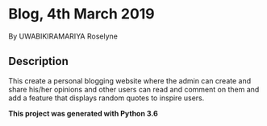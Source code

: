 # Blog, 4th March 2019

By UWABIKIRAMARIYA Roselyne

## Description

This create a personal blogging website where the admin can create and share his/her opinions and other users can read and comment on them and add a feature that displays random quotes to inspire users. 

**This project was generated with Python 3.6** 

<!-- ## BDD

**A user needs to sign up, he/she also needs to sign in order to create,vote and post pitches**

 A.  **A user story**

* A user, will be able to view the blog posts on the site
* A user, will be able to comment on blog posts
* Auser, will be able to view the most recent posts
* A user, will be able to receive an email alert when a new post is made by joining a subscription.
* A user, will be able to see random quotes on the site

B.  **A writer story**

* As a writer, will be able to sign in to the blog.
* As a writer, will be able to create a blog from the application.
* As a writer, will be able to delete comments that I find insulting or degrading.
* As a writer, will be able to update or delete blogs I have created.

## Installations

$ source virtual/bin/activate

$ pip install flask-script

$ chmod a+x start.sh

## Technologies Used

Python v3.6

Boostrap

Flask

## Code

To run a project in browser you just use this code in your terminal

**./start.sh**

 it gives you  HTTP protocol with URL which is used to transfer data over the web.
 You will copy and paste that URL ` ` in your browser.
 
## Contacts
 
E-mail: *mariadelarosita078@gmail.com*

Phone Number: (+250)786421009

## License

MIT Copyright (c) 2019 -->